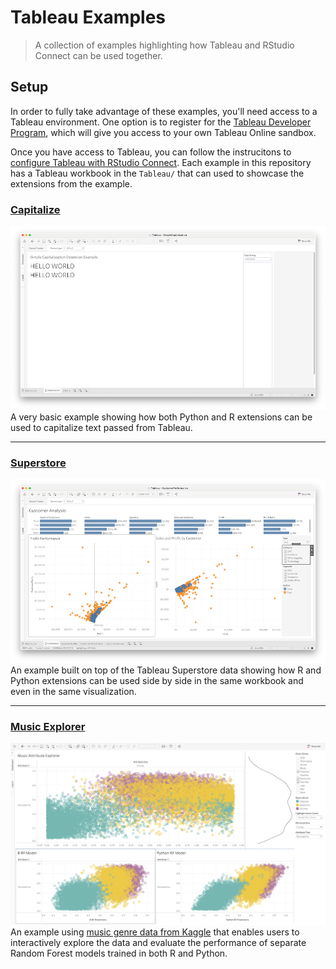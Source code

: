 # Tableau Examples

> A collection of examples highlighting how Tableau and RStudio Connect can be used together.

## Setup
In order to fully take advantage of these examples, you'll need access to a
Tableau environment. One option is to register for the [Tableau Developer
Program](https://www.tableau.com/developer), which will give you access to your
own Tableau Online sandbox.

Once you have access to Tableau, you can follow the instrucitons to [configure
Tableau with RStudio
Connect](https://docs.rstudio.com/rsc/integration/tableau/). Each example in
this repository has a Tableau workbook in the `Tableau/` that can used to
showcase the extensions from the example.


### [Capitalize](capitalize/)
![Capitalize screenshot](img/capitalize-workbook.png)
A very basic example showing how both Python and R extensions can be used to
capitalize text passed from Tableau.

---
### [Superstore](superstore/)
![Superstore screenshot](img/superstore-workbook.png)
An example built on top of the Tableau Superstore data showing how R and Python
extensions can be used side by side in the same workbook and even in the same
visualization.

---
### [Music Explorer](music/)
![Music Explorer screenshot](img/music-dashboard.png)
An example using [music genre data from
Kaggle](https://www.kaggle.com/datasets/vicsuperman/prediction-of-music-genre)
that enables users to interactively explore the data and evaluate the
performance of separate Random Forest models trained in both R and Python.

